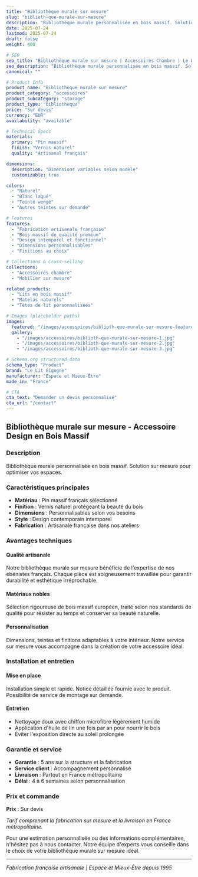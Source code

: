 ```yaml
---
title: "Bibliothèque murale sur mesure"
slug: "biblioth-que-murale-sur-mesure"
description: "Bibliothèque murale personnalisée en bois massif. Solution sur mesure pour optimiser vos espaces."
date: 2025-07-24
lastmod: 2025-07-24
draft: false
weight: 400

# SEO
seo_title: "Bibliothèque murale sur mesure | Accessoires Chambre | Le Lit Gigogne"
seo_description: "Bibliothèque murale personnalisée en bois massif. Solution sur mesure pour optimiser vos espaces."
canonical: ""

# Product Info
product_name: "Bibliothèque murale sur mesure"
product_category: "accessoires"
product_subcategory: "storage"
product_type: "bibliotheque"
price: "Sur devis"
currency: "EUR"
availability: "available"

# Technical Specs
materials:
  primary: "Pin massif"
  finish: "Vernis naturel"
  quality: "Artisanal français"

dimensions:
  description: "Dimensions variables selon modèle"
  customizable: true

colors:
  - "Naturel"
  - "Blanc laqué" 
  - "Teinté wengé"
  - "Autres teintes sur demande"

# Features
features:
  - "Fabrication artisanale française"
  - "Bois massif de qualité premium"  
  - "Design intemporel et fonctionnel"
  - "Dimensions personnalisables"
  - "Finitions au choix"

# Collections & Cross-selling
collections:
  - "Accessoires chambre"
  - "Mobilier sur mesure"

related_products:
  - "Lits en bois massif"
  - "Matelas naturels"
  - "Têtes de lit personnalisées"

# Images (placeholder paths)
images:
  featured: "/images/accessoires/biblioth-que-murale-sur-mesure-featured.jpg"
  gallery:
    - "/images/accessoires/biblioth-que-murale-sur-mesure-1.jpg"
    - "/images/accessoires/biblioth-que-murale-sur-mesure-2.jpg"
    - "/images/accessoires/biblioth-que-murale-sur-mesure-3.jpg"

# Schema.org structured data
schema_type: "Product"
brand: "Le Lit Gigogne"
manufacturer: "Espace et Mieux-Être"
made_in: "France"

# CTA
cta_text: "Demander un devis personnalisé"
cta_url: "/contact"
---
```


## Bibliothèque murale sur mesure - Accessoire Design en Bois Massif

### Description

Bibliothèque murale personnalisée en bois massif. Solution sur mesure pour optimiser vos espaces.

### Caractéristiques principales

- **Matériau** : Pin massif français sélectionné
- **Finition** : Vernis naturel protégeant la beauté du bois
- **Dimensions** : Personnalisables selon vos besoins
- **Style** : Design contemporain intemporel
- **Fabrication** : Artisanale française dans nos ateliers

### Avantages techniques

#### Qualité artisanale
Notre bibliothèque murale sur mesure bénéficie de l'expertise de nos ébénistes français. Chaque pièce est soigneusement travaillée pour garantir durabilité et esthétique irréprochable.

#### Matériaux nobles
Sélection rigoureuse de bois massif européen, traité selon nos standards de qualité pour résister au temps et conserver sa beauté naturelle.

#### Personnalisation
Dimensions, teintes et finitions adaptables à votre intérieur. Notre service sur mesure vous accompagne dans la création de votre accessoire idéal.

### Installation et entretien

#### Mise en place
Installation simple et rapide. Notice détaillée fournie avec le produit. Possibilité de service de montage sur demande.

#### Entretien
- Nettoyage doux avec chiffon microfibre légèrement humide
- Application d'huile de lin une fois par an pour nourrir le bois
- Éviter l'exposition directe au soleil prolongée

### Garantie et service

- **Garantie** : 5 ans sur la structure et la fabrication
- **Service client** : Accompagnement personnalisé
- **Livraison** : Partout en France métropolitaine
- **Délai** : 4 à 6 semaines selon personnalisation

### Prix et commande

**Prix** : Sur devis

*Tarif comprenant la fabrication sur mesure et la livraison en France métropolitaine.*

Pour une estimation personnalisée ou des informations complémentaires, n'hésitez pas à nous contacter. Notre équipe d'experts vous conseille dans le choix de votre bibliothèque murale sur mesure idéal.

---

*Fabrication française artisanale | Espace et Mieux-Être depuis 1995*
